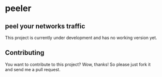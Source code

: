 # peeler
## peel your networks traffic
This project is currently under development and has no working version yet.

## Contributing
You want to contribute to this project? Wow, thanks! So please just fork it and send me a pull request.
